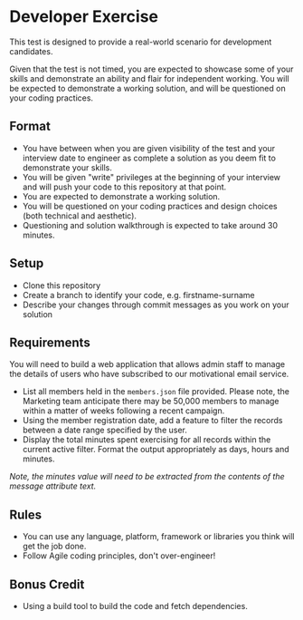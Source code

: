 # Developer Exercise

This test is designed to provide a real-world scenario for development candidates.

Given that the test is not timed, you are expected to showcase some of your skills and demonstrate an ability and flair for independent working. You will be expected to demonstrate a working solution, and will be questioned on your coding practices.

## Format

- You have between when you are given visibility of the test and your interview date to engineer as complete a solution as you deem fit to demonstrate your skills.
- You will be given "write" privileges at the beginning of your interview and will push your code to this repository at that point.
- You are expected to demonstrate a working solution.
- You will be questioned on your coding practices and design choices (both technical and aesthetic).
- Questioning and solution walkthrough is expected to take around 30 minutes.

## Setup

- Clone this repository
- Create a branch to identify your code, e.g. firstname-surname
- Describe your changes through commit messages as you work on your solution

## Requirements

You will need to build a web application that allows admin staff to manage the details of users who have subscribed to our motivational email service.

- List all members held in the `members.json` file provided. Please note, the Marketing team anticipate there may be 50,000 members to manage within a matter of weeks following a recent campaign.
- Using the member registration date, add a feature to filter the records between a date range specified by the user.
- Display the total minutes spent exercising for all records within the current active filter. Format the output appropriately as days, hours and minutes.

_Note, the minutes value will need to be extracted from the contents of the message attribute text._

## Rules

- You can use any language, platform, framework or libraries you think will get the job done.
- Follow Agile coding principles, don't over-engineer!

## Bonus Credit

- Using a build tool to build the code and fetch dependencies.
